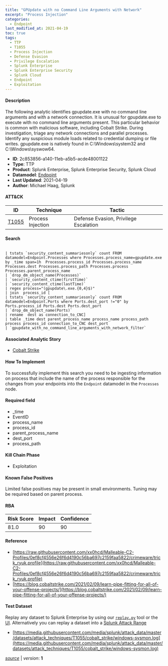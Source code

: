 ```yaml
---
title: "GPUpdate with no Command Line Arguments with Network"
excerpt: "Process Injection"
categories:
  - Endpoint
last_modified_at: 2021-04-19
toc: true
tags:
  - TTP
  - T1055
  - Process Injection
  - Defense Evasion
  - Privilege Escalation
  - Splunk Enterprise
  - Splunk Enterprise Security
  - Splunk Cloud
  - Endpoint
  - Exploitation
---
```




#### Description

The following analytic identifies gpupdate.exe with no command line arguments and with a network connection. It is unusual for gpupdate.exe to execute with no command line arguments present. This particular behavior is common with malicious software, including Cobalt Strike. During investigation, triage any network connections and parallel processes. Identify any suspicious module loads related to credential dumping or file writes. gpupdate.exe is natively found in C:\Windows\system32 and C:\Windows\syswow64.

- **ID**: 2c853856-a140-11eb-a5b5-acde48001122
- **Type**: TTP
- **Product**: Splunk Enterprise, Splunk Enterprise Security, Splunk Cloud
- **Datamodel**: [Endpoint](https://docs.splunk.com/Documentation/CIM/latest/User/Endpoint)
- **Last Updated**: 2021-04-19
- **Author**: Michael Haag, Splunk


#### ATT&CK

| ID          | Technique   | Tactic       |
| ----------- | ----------- |--------------|
| [T1055](https://attack.mitre.org/techniques/T1055/) | Process Injection | Defense Evasion, Privilege Escalation |


#### Search

```

| tstats `security_content_summariesonly` count FROM datamodel=Endpoint.Processes where Processes.process_name=gpupdate.exe by _time span=1h  Processes.process_id Processes.process_name Processes.dest Processes.process_path Processes.process Processes.parent_process_name 
| `drop_dm_object_name(Processes)` 
| `security_content_ctime(firstTime)` 
| `security_content_ctime(lastTime)` 
| regex process="(gpupdate\.exe.{0,4}$)" 
| join  process_id [
| tstats `security_content_summariesonly` count FROM datamodel=Endpoint.Ports where Ports.dest_port !="0" by Ports.process_id Ports.dest Ports.dest_port
| `drop_dm_object_name(Ports)` 
| rename  dest as connection_to_CNC] 
| table _time dest parent_process_name process_name process_path process process_id connection_to_CNC dest_port 
| `gpupdate_with_no_command_line_arguments_with_network_filter`
```

#### Associated Analytic Story
* [Cobalt Strike](/stories/cobalt_strike)


#### How To Implement
To successfully implement this search you need to be ingesting information on process that include the name of the process responsible for the changes from your endpoints into the `Endpoint` datamodel in the `Processes` node.

#### Required field
* _time
* EventID
* process_name
* process_id
* parent_process_name
* dest_port
* process_path


#### Kill Chain Phase
* Exploitation


#### Known False Positives
Limited false positives may be present in small environments. Tuning may be required based on parent process.



#### RBA

| Risk Score  | Impact      | Confidence   |
| ----------- | ----------- |--------------|
| 81.0 | 90 | 90 |



#### Reference

* [https://raw.githubusercontent.com/xx0hcd/Malleable-C2-Profiles/0ef8cf4556e26f6d4190c56ba697c2159faa5822/crimeware/trick_ryuk.profile](https://raw.githubusercontent.com/xx0hcd/Malleable-C2-Profiles/0ef8cf4556e26f6d4190c56ba697c2159faa5822/crimeware/trick_ryuk.profile)
* [https://blog.cobaltstrike.com/2021/02/09/learn-pipe-fitting-for-all-of-your-offense-projects/](https://blog.cobaltstrike.com/2021/02/09/learn-pipe-fitting-for-all-of-your-offense-projects/)



#### Test Dataset
Replay any dataset to Splunk Enterprise by using our [`replay.py`](https://github.com/splunk/attack_data#using-replaypy) tool or the [UI](https://github.com/splunk/attack_data#using-ui).
Alternatively you can replay a dataset into a [Splunk Attack Range](https://github.com/splunk/attack_range#replay-dumps-into-attack-range-splunk-server)

* [https://media.githubusercontent.com/media/splunk/attack_data/master/datasets/attack_techniques/T1055/cobalt_strike/windows-sysmon.log](https://media.githubusercontent.com/media/splunk/attack_data/master/datasets/attack_techniques/T1055/cobalt_strike/windows-sysmon.log)



[*source*](https://github.com/splunk/security_content/tree/develop/detections/endpoint/gpupdate_with_no_command_line_arguments_with_network.yml) \| *version*: **1**
